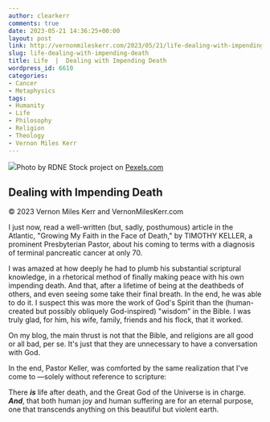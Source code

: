 ```yaml
---
author: clearkerr
comments: true
date: 2023-05-21 14:36:25+00:00
layout: post
link: http://vernonmileskerr.com/2023/05/21/life-dealing-with-impending-death/
slug: life-dealing-with-impending-death
title: Life  |  Dealing with Impending Death
wordpress_id: 6610
categories:
- Cancer
- Metaphysics
tags:
- Humanity
- Life
- Philosophy
- Religion
- Theology
- Vernon Miles Kerr
---
```



![](https://vernonmileskerr.files.wordpress.com/2023/05/pexels-photo-6841459.jpeg)Photo by RDNE Stock project on [Pexels.com](https://www.pexels.com/photo/people-weraing-black-and-standing-over-a-grave-6841459/)





## Dealing with Impending Death







© 2023 Vernon Miles Kerr and VernonMilesKerr.com







I just now, read a well-written (but, sadly, posthumous) article in the Atlantic, "Growing My Faith in the Face of Death," by TIMOTHY KELLER, a prominent Presbyterian Pastor, about his coming to terms with a diagnosis of terminal pancreatic cancer at only 70.







I was amazed at how deeply he had to plumb his substantial scriptural knowledge, in a rhetorical method of finally making peace with his own impending death.  And that, after a lifetime of being at the deathbeds of others, and even seeing some take their final breath. In the end, he was able to do it. I suspect this was more the work of God's Spirit than the (human-created but possibly obliquely God-inspired) "wisdom" in the Bible. I was truly glad, for him, his wife, family, friends and his flock, that it worked.







On my blog, the main thrust is not that the Bible, and religions are all good or all bad, per se.  It's just that they are unnecessary to have a conversation with God.







In the end, Pastor Keller, was comforted by the same realization that I've come to —solely without reference to scripture: 







There **_is_** life after death, and the Great God of the Universe is in charge.  **_And_**, that both human joy and human suffering are for an eternal purpose, one that transcends anything on this beautiful but violent earth.



